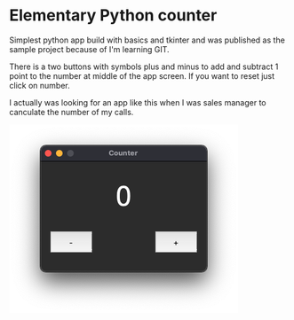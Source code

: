 # Elementary Python counter

Simplest python app build with basics and tkinter and was published as the sample project because of I'm learning GIT.

There is a two buttons with symbols plus and minus to add and subtract 1 point to the number at middle of the app screen. If you want to reset just click on number.

I actually was looking for an app like this when I was sales manager to canculate the number of my calls.

![](interface.png)